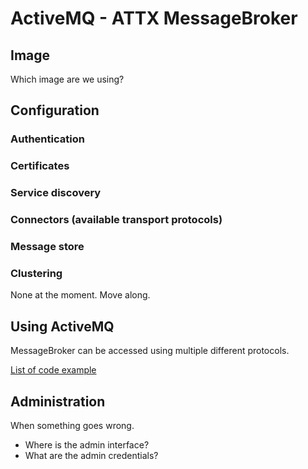# ActiveMQ - ATTX MessageBroker


## Image

Which image are we using?

## Configuration

### Authentication
### Certificates
### Service discovery
### Connectors (available transport protocols)
### Message store
### Clustering
None at the moment. Move along.

## Using ActiveMQ

MessageBroker can be accessed using multiple different protocols.

[List of code example](http://activemq.apache.org/cross-language-clients.html)

## Administration

When something goes wrong.

* Where is the admin interface?
* What are the admin credentials?
